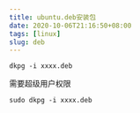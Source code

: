 ```yaml
---
title: ubuntu.deb安装包
date: 2020-10-06T21:16:50+08:00
tags: [linux]
slug: deb
---
```


```linux
dkpg -i xxxx.deb
```

需要超级用户权限

```
sudo dkpg -i xxxx.deb
```



